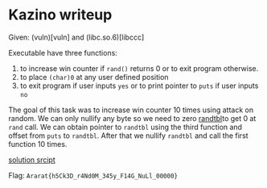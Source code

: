 # Kazino writeup

Given: (vuln)[vuln] and (libc.so.6)[libccc]

Executable have three functions:
1. to increase win counter if `rand()` returns 0 or to exit program otherwise.  
2. to place `(char)0` at any user defined position
3. to exit program if user inputs `yes` or to print pointer to `puts` if user inputs `no` 

The goal of this task was to increase win counter 10 times using attack on random. We can only nullify any byte so we need to zero [randtbl](https://sourceware.org/git/?p=glibc.git;a=blob;f=stdlib/random.c;h=1ea7eed06cd2433a9187d99c7c0b06f29fef558c;hb=7f2ddf7400bb959897a5fe58f7fc5fbe5e57cfae)to get 0 at `rand` call. We can obtain pointer to `randtbl` using the third function and offset from `puts` to `randtbl`. After that we nullify `randtbl` and call the first function 10 times.

[solution srcipt](kazino.py)

Flag: `Ararat{h5Ck3D_r4Nd0M_345y_F14G_NuLl_00000}`